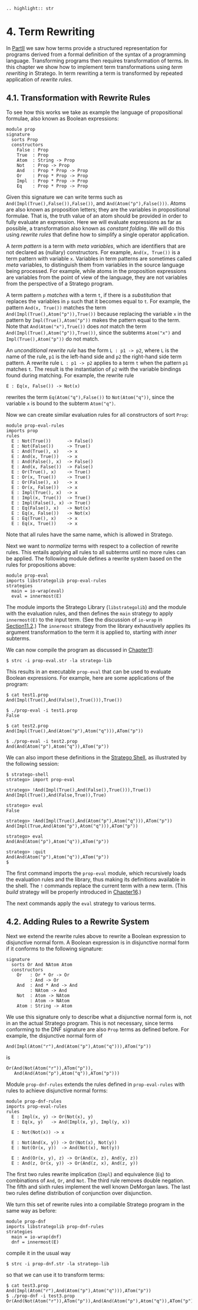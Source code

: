 ```eval_rst
.. highlight:: str
```

# 4. Term Rewriting

In [PartII][1] we saw how terms provide a structured representation for programs derived from a formal definition of the syntax of a programming language. Transforming programs then requires transformation of terms. In this chapter we show how to implement term transformations using _term rewriting_ in Stratego. In term rewriting a term is transformed by repeated application of _rewrite rules_.


## 4.1. Transformation with Rewrite Rules

To see how this works we take as example the language of propositional formulae, also known as Boolean expressions:

    module prop
    signature
      sorts Prop
      constructors
        False : Prop
        True  : Prop
        Atom  : String -> Prop
        Not   : Prop -> Prop
        And   : Prop * Prop -> Prop
        Or    : Prop * Prop -> Prop
        Impl  : Prop * Prop -> Prop
        Eq    : Prop * Prop -> Prop

Given this signature we can write terms such as `And(Impl(True(),False()),False())`, and `And(Atom("p"),False()))`. Atoms are also known as proposition letters; they are the variables in propositional formulae. That is, the truth value of an atom should be provided in order to fully evaluate an expression. Here we will evaluate expressions as far as possible, a transformation also known as _constant folding_. We will do this using _rewrite rules_ that define how to simplify a single operator application.

A _term pattern_ is a term with _meta variables_, which are identifiers that are not declared as (nullary) constructors. For example, `And(x, True())` is a term pattern with variable `x`. Variables in term patterns are sometimes called _meta_ variables, to distinguish them from variables in the source language being processed. For example, while atoms in the proposition expressions are variables from the point of view of the language, they are not variables from the perspective of a Stratego program.

A term pattern `p` _matches_ with a term `t`, if there is a _substitution_ that replaces the variables in `p` such that it becomes equal to `t`. For example, the pattern `And(x, True())` matches the term `And(Impl(True(),Atom("p")),True())` because replacing the variable `x` in the pattern by `Impl(True(),Atom("p"))` makes the pattern equal to the term. Note that `And(Atom("x"),True())` does _not_ match the term `And(Impl(True(),Atom("p")),True())`, since the subterms `Atom("x")` and `Impl(True(),Atom("p"))` do not match.

An _unconditional rewrite rule_ has the form `L : p1 -> p2`, where `L` is the name of the rule, `p1` is the left-hand side and `p2` the right-hand side term pattern. A rewrite rule `L : p1 -> p2` applies to a term `t` when the pattern `p1` matches `t`. The result is the instantiation of `p2` with the variable bindings found during matching. For example, the rewrite rule

    E : Eq(x, False()) -> Not(x)

rewrites the term `Eq(Atom("q"),False())` to `Not(Atom("q"))`, since the variable `x` is bound to the subterm `Atom("q")`.

Now we can create similar evaluation rules for all constructors of sort `Prop`:

    module prop-eval-rules
    imports prop
    rules
      E : Not(True())      -> False()
      E : Not(False())     -> True()
      E : And(True(), x)   -> x
      E : And(x, True())   -> x
      E : And(False(), x)  -> False()
      E : And(x, False())  -> False()
      E : Or(True(), x)    -> True()
      E : Or(x, True())    -> True()
      E : Or(False(), x)   -> x
      E : Or(x, False())   -> x
      E : Impl(True(), x)  -> x
      E : Impl(x, True())  -> True()
      E : Impl(False(), x) -> True()
      E : Eq(False(), x)   -> Not(x)
      E : Eq(x, False())   -> Not(x)
      E : Eq(True(), x)    -> x
      E : Eq(x, True())    -> x

Note that all rules have the same name, which is allowed in Stratego.

Next we want to _normalize_ terms with respect to a collection of rewrite rules. This entails applying all rules to all subterms until no more rules can be applied. The following module defines a rewrite system based on the rules for propositions above:

    module prop-eval
    imports libstrategolib prop-eval-rules
    strategies
      main = io-wrap(eval)
      eval = innermost(E)

The module imports the Stratego Library (`libstrategolib`) and the module with the evaluation rules, and then defines the `main` strategy to apply `innermost(E)` to the input term. (See the discussion of `io-wrap` in [Section11.2][2].) The `innermost` strategy from the library exhaustively applies its argument transformation to the term it is applied to, starting with _inner_ subterms.

We can now compile the program as discussed in [Chapter11][3]:

    $ strc -i prop-eval.str -la stratego-lib

This results in an executable `prop-eval` that can be used to evaluate Boolean expressions. For example, here are some applications of the program:

    $ cat test1.prop
    And(Impl(True(),And(False(),True())),True())

    $ ./prop-eval -i test1.prop
    False

    $ cat test2.prop
    And(Impl(True(),And(Atom("p"),Atom("q"))),ATom("p"))

    $ ./prop-eval -i test2.prop
    And(And(Atom("p"),Atom("q")),ATom("p"))

We can also import these definitions in the [Stratego Shell][4], as illustrated by the following session:

    $ stratego-shell
    stratego> import prop-eval

    stratego> !And(Impl(True(),And(False(),True())),True())
    And(Impl(True(),And(False,True)),True)

    stratego> eval
    False

    stratego> !And(Impl(True(),And(Atom("p"),Atom("q"))),ATom("p"))
    And(Impl(True,And(Atom("p"),Atom("q"))),ATom("p"))

    stratego> eval
    And(And(Atom("p"),Atom("q")),ATom("p"))

    stratego> :quit
    And(And(Atom("p"),Atom("q")),ATom("p"))
    $

The first command imports the `prop-eval` module, which recursively loads the evaluation rules and the library, thus making its definitions available in the shell. The `!` commands replace the current term with a new term. (This _build_ strategy will be properly introduced in [Chapter16][5].)

The next commands apply the `eval` strategy to various terms.

## 4.2. Adding Rules to a Rewrite System

Next we extend the rewrite rules above to rewrite a Boolean expression to disjunctive normal form. A Boolean expression is in disjunctive normal form if it conforms to the following signature:

    signature
      sorts Or And NAtom Atom
      constructors
        Or   : Or * Or -> Or
             : And -> Or
        And  : And * And -> And
             : NAtom -> And
        Not  : Atom -> NAtom
             : Atom -> NAtom
        Atom : String -> Atom

We use this signature only to describe what a disjunctive normal form is, not in an the actual Stratego program. This is not necessary, since terms conforming to the DNF signature are also `Prop` terms as defined before. For example, the disjunctive normal form of

    And(Impl(Atom("r"),And(Atom("p"),Atom("q"))),ATom("p"))

is

    Or(And(Not(Atom("r")),ATom("p")),
       And(And(Atom("p"),Atom("q")),ATom("p")))

Module `prop-dnf-rules` extends the rules defined in `prop-eval-rules` with rules to achieve disjunctive normal forms:

    module prop-dnf-rules
    imports prop-eval-rules
    rules
      E : Impl(x, y) -> Or(Not(x), y)
      E : Eq(x, y)   -> And(Impl(x, y), Impl(y, x))

      E : Not(Not(x)) -> x

      E : Not(And(x, y)) -> Or(Not(x), Not(y))
      E : Not(Or(x, y))  -> And(Not(x), Not(y))

      E : And(Or(x, y), z) -> Or(And(x, z), And(y, z))
      E : And(z, Or(x, y)) -> Or(And(z, x), And(z, y))

The first two rules rewrite implication (`Impl`) and equivalence (`Eq`) to combinations of `And`, `Or`, and `Not`. The third rule removes double negation. The fifth and sixth rules implement the well known DeMorgan laws. The last two rules define distribution of conjunction over disjunction.

We turn this set of rewrite rules into a compilable Stratego program in the same way as before:

    module prop-dnf
    imports libstrategolib prop-dnf-rules
    strategies
      main = io-wrap(dnf)
      dnf = innermost(E)

compile it in the usual way

    $ strc -i prop-dnf.str -la stratego-lib

so that we can use it to transform terms:

    $ cat test3.prop
    And(Impl(Atom("r"),And(Atom("p"),Atom("q"))),ATom("p"))
    $ ./prop-dnf -i test3.prop
    Or(And(Not(Atom("r")),ATom("p")),And(And(Atom("p"),Atom("q")),ATom("p")))

[1]: tutorial-xt.html "Part"
[2]: running-stratego-programs.html#identity-with-io "11.2."
[3]: running-stratego-programs.html "Chapter"
[4]: running-stratego-programs.html#stratego-shell "11.4."
[5]: stratego-creating-and-analyzing-terms.html "Chapter"
